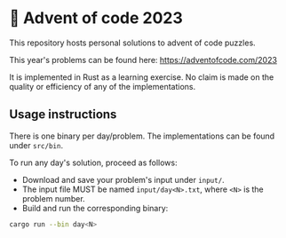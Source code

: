 # 🎄 Advent of code 2023

This repository hosts personal solutions to advent of code puzzles.

This year's problems can be found here:
https://adventofcode.com/2023


It is implemented in Rust as a learning exercise. No claim is made on the
quality or efficiency of any of the implementations.

## Usage instructions

There is one binary per day/problem. The implementations can be found under
`src/bin`.

To run any day's solution, proceed as follows:

* Download and save your problem's input under `input/`.
* The input file MUST be named `input/day<N>.txt`, where `<N>` is the problem
number.
* Build and run the corresponding binary:

```sh
cargo run --bin day<N>
```
